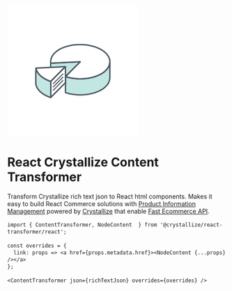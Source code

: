 ![alt text](https://raw.githubusercontent.com/CrystallizeAPI/react-content-transformer/HEAD/media/logo.png 'Pie with slice')

# React Crystallize Content Transformer

Transform Crystallize rich text json to React html components. Makes it easy to build React Commerce solutions with [Product Information Management](https://crystallize.com/product/product-information-management) powered by [Crystallize](https://crystallize.com) that enable [Fast Ecommerce API](https://crystallize.com/product/graphql-commerce-api).

```
import { ContentTransformer, NodeContent  } from '@crystallize/react-transformer/react';

const overrides = {
  link: props => <a href={props.metadata.href}><NodeContent {...props} /></a>
};

<ContentTransformer json={richTextJson} overrides={overrides} />
```
